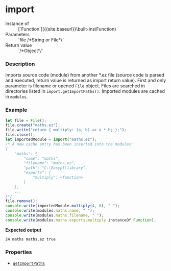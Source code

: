# import

<dl>
<dt> Instance of </dt><dd markdown="1">
 [`Function`]({{site.baseurl}}\built-ins\Function) 
</dd>
<dt> Parameters </dt><dd markdown="1">
 `file /*String or File*/` 
</dd>
<dt> Return value </dt><dd markdown="1">
 `/*Object*/` 
</dd>
</dl>

### Description

Imports source code (module) from another *.ez file (source code is parsed and 
executed, return value is returned as import return value). First and only 
parameter is filename or opened `File` object. Files are searched in directories 
listed in `import.getImportPaths()`. Imported modules are cached in `modules`.

### Example

```js
let file = File();
file.create("maths.ez");
file.write("return { multiply: (a, b) => a * b; };");
file.close();
let importedModule = import("maths.ez");
/* A new cache entry has been inserted into the modules:
{
    "maths": {
        "name": "maths",
        "filename": "maths.ez",
        "path": "C:\Easypt\library",
        "exports": {
            "multiply": <function>
        }
    },
    ...
}*/
file.remove();
console.write(importedModule.multiply(4, 6), " ");
console.write(modules.maths.name, " ");
console.write(modules.maths.filename, " ");
console.write(modules.maths.exports.multiply instanceOf Function);
```

**Expected output**

```
24 maths maths.ez true
```

### Properties

- [`getImportPaths`]({{site.baseurl}}\built-ins\import\getImportPaths\index)


